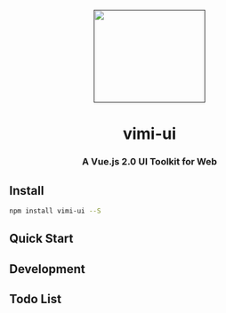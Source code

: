 <p align="center">
  <a href="">
    <a href="">
        <img width="200" height="167" src="https://i.loli.net/2020/09/10/ETG4cPSgFdCxWZw.png" />
    </a>
  </a>
</p>

<h1 align="center">vimi-ui</h1>

<h3 align="center">A Vue.js 2.0 UI Toolkit for Web</h3>

<!-- English | [简体中文](./README-zh_CN.md) -->

## Install

```bash
npm install vimi-ui --S
```

## Quick Start

## Development

## Todo List